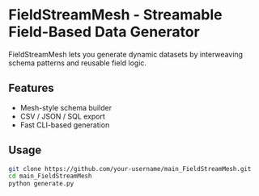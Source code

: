 # FieldStreamMesh - Streamable Field-Based Data Generator

FieldStreamMesh lets you generate dynamic datasets by interweaving schema patterns and reusable field logic.

## Features
- Mesh-style schema builder  
- CSV / JSON / SQL export  
- Fast CLI-based generation  

## Usage
```bash
git clone https://github.com/your-username/main_FieldStreamMesh.git
cd main_FieldStreamMesh
python generate.py
